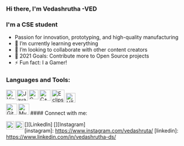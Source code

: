 ### Hi there, I'm Vedashrutha -VED

### I'm a CSE student

- Passion for innovation, prototyping, and high-quality manufacturing
- 🌱 I’m currently learning everything 
- 👯 I’m looking to collaborate with other content creators
- 🥅 2021 Goals: Contribute more to Open Source projects
- ⚡ Fun fact: I a Gamer!

### Languages and Tools:
<img align="left" alt="Visual Studio Code" width="26px" src="https://upload.wikimedia.org/wikipedia/commons/thumb/2/2d/Visual_Studio_Code_1.18_icon.svg/512px-Visual_Studio_Code_1.18_icon.svg.png" />
<img align= x:120px,y:10px alt="Eclipse IDE" width="35px" src="https://www.eclipse.org/org/artwork/images/logo-800x188.png" />
<img align="left"  alt="Java" width="30" src="https://1000logos.net/wp-content/uploads/2020/09/Java-Logo-500x313.png" />
<img align="left"  alt="C" width="26" src="https://upload.wikimedia.org/wikipedia/commons/1/19/C_Logo.png" />
<img align="left"   alt="C++" width="30" src="https://mpng.subpng.com/20180418/glq/kisspng-the-c-programming-language-computer-programming-programming-5ad7395d4c2638.9232807315240543653119.jpg" />
<img align =x:120px,y-9px  alt="HTML 5" width="26" src="https://cdn.freebiesupply.com/logos/large/2x/html-5-logo-png-transparent.png" />
<br />
<img align="left"  alt="Git hub" width="30" src="https://img-premium.flaticon.com/png/512/25/25231.png?token=exp=1621152953~hmac=4cf497af85ac8d55357c2ab01dcdc56d" />
<img align="left"  alt="MySQL" width="30" src="https://pngimg.com/uploads/mysql/mysql_PNG19.png" />
<br/>
#### Connect with me:

[<img align="left" alt="Vedashtutha | LinkedIn" width="22px" src="https://cdn.jsdelivr.net/npm/simple-icons@v3/icons/linkedin.svg" />][LinkedIn]
[<img align="left" alt="Vedashtutha | Instagram" width="22px" src="https://cdn.jsdelivr.net/npm/simple-icons@v3/icons/instagram.svg" />][Instagram]
<br />
[instagram]: https://www.instagram.com/vedashruta/
[linkedin]: https://www.linkedin.com/in/vedashrutha-ds/
